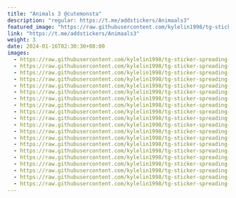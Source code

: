 ```yaml
---
title: "Animals 3 @cutemonsta"
description: "regular: https://t.me/addstickers/Animaals3"
featured_image: "https://raw.githubusercontent.com/kylelin1998/tg-sticker-spreading-worldwide-images/main/img/6a4f460f-384b-49be-ba3d-d9ef8cebd7f6.jpg"
link: "https://t.me/addstickers/Animaals3"
weight: 3
date: 2024-01-16T02:30:30+08:00
images:
  - https://raw.githubusercontent.com/kylelin1998/tg-sticker-spreading-worldwide-images/main/img/6a4f460f-384b-49be-ba3d-d9ef8cebd7f6.jpg
  - https://raw.githubusercontent.com/kylelin1998/tg-sticker-spreading-worldwide-images/main/img/986b02a7-6036-4059-9c55-20827cdadcf9.jpg
  - https://raw.githubusercontent.com/kylelin1998/tg-sticker-spreading-worldwide-images/main/img/42f763bd-a4d4-4c7e-8cec-8957ea2b6348.jpg
  - https://raw.githubusercontent.com/kylelin1998/tg-sticker-spreading-worldwide-images/main/img/faff9c4c-53b5-427f-bb1f-c4e48fd68f1b.jpg
  - https://raw.githubusercontent.com/kylelin1998/tg-sticker-spreading-worldwide-images/main/img/09bbb415-a59f-4119-9021-e84875ea3202.jpg
  - https://raw.githubusercontent.com/kylelin1998/tg-sticker-spreading-worldwide-images/main/img/a3f28f3f-7f2e-4797-ac5b-fb3dcbda8616.jpg
  - https://raw.githubusercontent.com/kylelin1998/tg-sticker-spreading-worldwide-images/main/img/18ed9f06-cdf4-4dee-86c0-dc433ac5e703.jpg
  - https://raw.githubusercontent.com/kylelin1998/tg-sticker-spreading-worldwide-images/main/img/6e2d56c4-1722-46b9-8435-9416d192faab.jpg
  - https://raw.githubusercontent.com/kylelin1998/tg-sticker-spreading-worldwide-images/main/img/ca014a22-31ca-4203-9be6-c766460cade6.jpg
  - https://raw.githubusercontent.com/kylelin1998/tg-sticker-spreading-worldwide-images/main/img/029a6930-4e8c-48b8-833e-4417d0858cc3.jpg
  - https://raw.githubusercontent.com/kylelin1998/tg-sticker-spreading-worldwide-images/main/img/c1b2f8d7-48c9-4348-a824-ecdb13d14947.jpg
  - https://raw.githubusercontent.com/kylelin1998/tg-sticker-spreading-worldwide-images/main/img/d543d4e4-9105-4d83-840d-f2d4b1381d55.jpg
  - https://raw.githubusercontent.com/kylelin1998/tg-sticker-spreading-worldwide-images/main/img/59384b87-3a58-4b44-9de5-b7b7d0bb4c2a.jpg
  - https://raw.githubusercontent.com/kylelin1998/tg-sticker-spreading-worldwide-images/main/img/b75855ac-dee4-46bc-8151-ec4f0db0f0e7.jpg
  - https://raw.githubusercontent.com/kylelin1998/tg-sticker-spreading-worldwide-images/main/img/60cf5599-9632-4a19-a747-3c67a6c28d5a.jpg
  - https://raw.githubusercontent.com/kylelin1998/tg-sticker-spreading-worldwide-images/main/img/9c31aedb-7e43-4f0e-9593-ffedf73f6445.jpg
  - https://raw.githubusercontent.com/kylelin1998/tg-sticker-spreading-worldwide-images/main/img/db15768c-d849-499b-a240-02cf927772d3.jpg
  - https://raw.githubusercontent.com/kylelin1998/tg-sticker-spreading-worldwide-images/main/img/0b09c8a6-ab42-4dde-abe7-b4cff378f071.jpg
  - https://raw.githubusercontent.com/kylelin1998/tg-sticker-spreading-worldwide-images/main/img/1a5d1476-7362-4f86-943e-4552750e4696.jpg
  - https://raw.githubusercontent.com/kylelin1998/tg-sticker-spreading-worldwide-images/main/img/7c18eb03-9b08-484f-835e-fde7cb38aea4.jpg
---
```

